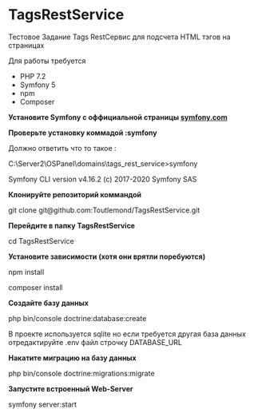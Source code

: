 # TagsRestService
Тестовое Задание Tags
RestСервис для подсчета HTML тэгов на страницах


Для работы требуется 
<ul>
<li>PHP 7.2 </li>
<li>Symfony 5</li>
<li>npm</li>
<li>Composer</li>
</ul>

<b>Установите Symfony с оффициальной страницы  <a href="https://symfony.com/download">symfony.com</a> 
</b>

<b>Проверьте установку коммадой :symfony</b>

Должно ответить что то такое :
<p>C:\Server2\OSPanel\domains\tags_rest_service>symfony</p>
<p>Symfony CLI version v4.16.2 (c) 2017-2020 Symfony SAS</p>

<b>Клонируйте репозиторий коммандой </b>
<p>git clone git@github.com:Toutlemond/TagsRestService.git</p>

<b>Перейдите в папку TagsRestService</b>

cd TagsRestService

<b>Установите зависимости (хотя они врятли поребуются)</b>
<p>npm install</p>
<p>composer install</p>

<b>Создайте базу данных</b>

php bin/console doctrine:database:create

<p>В проекте используется sqlite но если требуется другая база данных отредактируйте .env файл строчку DATABASE_URL</p>

<b>Накатите миграцию на базу данных</b>
<p>php bin/console doctrine:migrations:migrate</p>

<b>Запустите встроенный Web-Server</b>
<p>symfony server:start</p>



